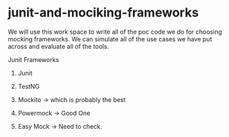 # junit-and-mociking-frameworks

We will use this work space to write all of the poc code we do for choosing mocking frameworks. 
We can simulate all of the use cases we have put across and evaluate all of the tools.

Junit Frameworks

1. Junit
2. TestNG

1. Mockito  -> which is probably the best
2. Powermock -> Good One
3. Easy Mock -> Need to check.
